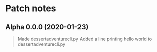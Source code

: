 # Patch notes
## Alpha 0.0.0 (2020-01-23)
> Made dessertadventurecli.py
> Added a line printing hello world to dessertadventurecli.py